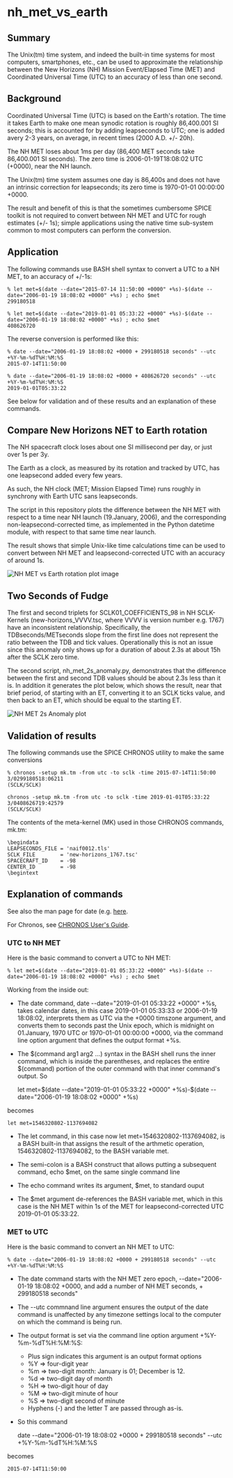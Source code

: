 # nh_met_vs_earth

## Summary

The Unix(tm) time system, and indeed the built-in time systems for most computers, smartphones, etc., can be used to approximate the relationship between the New Horizons (NH) Mission Event/Elapsed Time (MET) and Coordinated Universal Time (UTC) to an accuracy of less than one second.

## Background

Coordinated Universal Time (UTC) is based on the Earth's rotation.  The time it takes Earth to make one mean synodic rotation is roughly 86,400.001 SI seconds; this is accounted for by adding leapseconds to UTC; one is added avery 2-3 years, on average, in recent times (2000 A.D. +/- 20h).

The NH MET loses about 1ms per day (86,400 MET seconds take 86,400.001 SI seconds).  The zero time is 2006-01-19T18:08:02 UTC (+0000), near the NH launch.

The Unix(tm) time system assumes one day is 86,400s and does not have an intrinsic correction for leapseconds; its zero time is 1970-01-01 00:00:00 +0000.

The result and benefit of this is that the sometimes cumbersome SPICE toolkit is not required to convert between NH MET and UTC for rough estimates (+/- 1s); simple applications using the native time sub-system common to most computers can perform the conversion.

## Application

The following commands use BASH shell syntax to convert a UTC to a NH MET, to an accuracy of +/-1s:

    % let met=$(date --date="2015-07-14 11:50:00 +0000" +%s)-$(date --date="2006-01-19 18:08:02 +0000" +%s) ; echo $met
    299180518

    % let met=$(date --date="2019-01-01 05:33:22 +0000" +%s)-$(date --date="2006-01-19 18:08:02 +0000" +%s) ; echo $met
    408626720

The reverse conversion is performed like this:

    % date --date="2006-01-19 18:08:02 +0000 + 299180518 seconds" --utc +%Y-%m-%dT%H:%M:%S
    2015-07-14T11:50:00

    % date --date="2006-01-19 18:08:02 +0000 + 408626720 seconds" --utc +%Y-%m-%dT%H:%M:%S
    2019-01-01T05:33:22

See below for validation and of these results and an explanation of these commands.

## Compare New Horizons NET to Earth rotation

The NH spacecraft clock loses about one SI millisecond per day, or just over 1s per 3y.

The Earth as a clock, as measured by its rotation and tracked by UTC, has one leapsecond added every few years.

As such, the NH clock (MET; Mission Elapsed Time) runs roughly in synchrony with Earth UTC sans leapseconds.

The script in this repository plots the difference between the NH MET with respect to a time near NH launch (19.January, 2006), and the corresponding non-leapsecond-corrected time, as implemented in the Python datetime module, with respect to that same time near launch.

The result shows that simple Unix-like time calculations time can be used to convert between NH MET and leapsecond-corrected UTC with an accuracy of around 1s.

![NH MET vs Earth rotation plot image](nh_met_vs_earth_rotation.png)

## Two Seconds of Fudge

The first and second triplets for SCLK01_COEFFICIENTS_98 in NH SCLK-Kernels (new-horizons_VVVV.tsc, where VVVV is version number e.g. 1767) have an inconsistent relationship.  Specifically, the TDBseconds/METseconds slope from the first line does not represent the ratio between the TDB and tick values.  Operationally this is not an issue since this anomaly only shows up for a duration of about 2.3s at about 15h after the SCLK zero time.

The second script, nh_met_2s_anomaly.py, demonstrates that the difference between the first and second TDB values should be about 2.3s less than it is.  In addition it generates the plot below, which shows the result, near that brief period, of starting with an ET, converting it to an SCLK ticks value, and then back to an ET, which should be equal to the starting ET.

![NH MET 2s Anomaly plot](nh_met_2s_anomaly.png)

## Validation of results

The following commands use the SPICE CHRONOS utility to make the same conversions

    % chronos -setup mk.tm -from utc -to sclk -time 2015-07-14T11:50:00
    3/0299180518:06211                                              (SCLK/SCLK)

    chronos -setup mk.tm -from utc -to sclk -time 2019-01-01T05:33:22
    3/0408626719:42579                                              (SCLK/SCLK)

The contents of the meta-kernel (MK) used in those CHRONOS commands, mk.tm:

    \begindata
    LEAPSECONDS_FILE = 'naif0012.tls'
    SCLK_FILE        = 'new-horizons_1767.tsc'
    SPACECRAFT_ID    = -98
    CENTER_ID        = -98
    \begintext

## Explanation of commands

See also the man page for date (e.g. [here](http://man7.org/linux/man-pages/man1/date.1.html).

For Chronos, see [CHRONOS User's Guide](https://naif.jpl.nasa.gov/pub/naif/utilities/PC_Linux_64bit/chronos.ug).

### UTC to NH MET

Here is the basic command to convert a UTC to NH MET:

    % let met=$(date --date="2019-01-01 05:33:22 +0000" +%s)-$(date --date="2006-01-19 18:08:02 +0000" +%s) ; echo $met

Working from the inside out:

- The date command, date --date="2019-01-01 05:33:22 +0000" +%s, takes calendar dates, in this case 2019-01-01 05:33:33 or 2006-01-19 18:08:02, interprets them as UTC via the +0000 timszone argument, and converts them to seconds past the Unix epoch, which is midnight on 01.January, 1970 UTC or 1970-01-01 00:00:00 +0000, via the command line option argument that defines the output format +%s.

- The $(command arg1 arg2 ...) syntax in the BASH shell runs the inner command, which is inside the parentheses, and replaces the entire $(command) portion of the outer command with that inner command's output.  So

    let met=$(date --date="2019-01-01 05:33:22 +0000" +%s)-$(date --date="2006-01-19 18:08:02 +0000" +%s)

becomes

    let met=1546320802-1137694082

- The let command, in this case now let met=1546320802-1137694082, is a BASH built-in that assigns the result of the arthmetic operation, 1546320802-1137694082, to the BASH variable met.

- The semi-colon is a BASH construct that allows putting a subsequent command, echo $met, on the same single command line

- The echo command writes its argument, $met, to standard ouput

- The $met argument de-references the BASH variable met, which in this case is the NH MET within 1s of the MET for leapsecond-corrected UTC 2019-01-01 05:33:22.

### MET to UTC

Here is the basic command to convert an NH MET to UTC:

    % date --date="2006-01-19 18:08:02 +0000 + 299180518 seconds" --utc +%Y-%m-%dT%H:%M:%S

- The date command starts with the NH MET zero epoch, --date="2006-01-19 18:08:02 +0000, and add a number of NH MET seconds, + 299180518 seconds"

- The --utc commnand line argument ensures the output of the date command is unaffected by any timezone settings local to the computer on which the command is being run.

- The output format is set via the command line option argument +%Y-%m-%dT%H:%M:%S:

  - Plus sign indicates this argument is an output format options
  - %Y => four-digit year
  - %m => two-digit month:  January is 01; December is 12.
  - %d => two-digit day of month
  - %H => two-digit hour of day
  - %M => two-digit minute of hour
  - %S => two-digit second of minute
  - Hyphens (-) and the letter T are passed through as-is.

- So this command

    date --date="2006-01-19 18:08:02 +0000 + 299180518 seconds" --utc +%Y-%m-%dT%H:%M:%S

becomes

    2015-07-14T11:50:00
